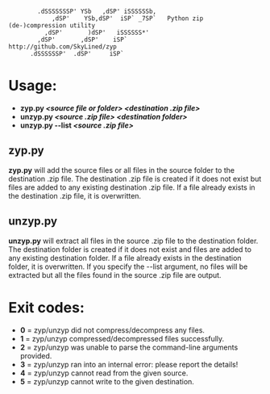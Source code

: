 ```

        .dSSSSSSSP' YSb   ,dSP' iSSSSSSb,
            ,dSP'    YSb,dSP'  iSP` _7SP`   Python zip (de-)compression utility
          ,dSP'       )dSP'   iSSSSSS*'
        ,dSP'       ,dSP'    iSP`          http://github.com/SkyLined/zyp
      .dSSSSSSP'  .dSP'     iSP`
```
Usage:
======
+ **zyp.py *\<source file or folder>* *\<destination .zip file>***
+ **unzyp.py *\<source .zip file>* *\<destination folder>***
+ **unzyp.py --list *\<source .zip file>***

zyp.py
------
**zyp.py** will add the source files or all files in the source folder to the
destination .zip file. The destination .zip file is created if it does not
exist but files are added to any existing destination .zip file. If a file
already exists in the destination .zip file, it is overwritten.

unzyp.py
--------
**unzyp.py** will extract all files in the source .zip file to the destination
folder. The destination folder is created if it does not exist and files
are added to any existing destination folder. If a file already exists in
the destination folder, it is overwritten.
If you specify the --list argument, no files will be extracted but
all the files found in the source .zip file are output.

Exit codes:
===========
+ **0** = zyp/unzyp did not compress/decompress any files.
+ **1** = zyp/unzyp compressed/decompressed files successfully.
+ **2** = zyp/unzyp was unable to parse the command-line arguments provided.
+ **3** = zyp/unzyp ran into an internal error: please report the details!
+ **4** = zyp/unzyp cannot read from the given source.
+ **5** = zyp/unzyp cannot write to the given destination.
